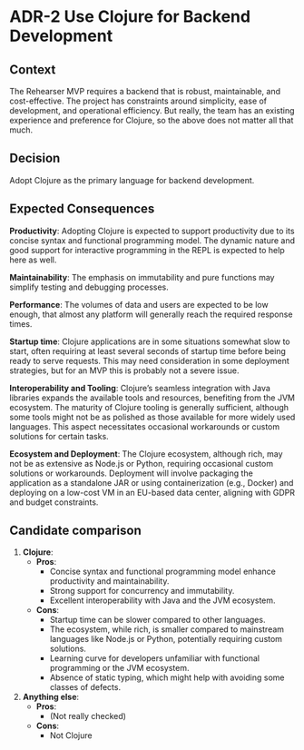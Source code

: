 # ADR-2 Use Clojure for Backend Development

## Context
The Rehearser MVP requires a backend that is robust, maintainable, and
cost-effective. The project has constraints around simplicity, ease of
development, and operational efficiency. But really, the team has an
existing experience and preference for Clojure, so the above does not
matter all that much.

## Decision
Adopt Clojure as the primary language for backend development.

## Expected Consequences

**Productivity**: Adopting Clojure is expected to support productivity
due to its concise syntax and functional programming model. The
dynamic nature and good support for interactive programming in the
REPL is expected to help here as well.

**Maintainability**: The emphasis on immutability and pure functions
may simplify testing and debugging processes.

**Performance**: The volumes of data and users are
expected to be low enough, that almost any platform will generally
reach the required response times.

**Startup time**: Clojure applications are in some situations somewhat
slow to start, often requiring at least several seconds of startup
time before being ready to serve requests. This may need consideration
in some deployment strategies, but for an MVP this is probably not a
severe issue.

**Interoperability and Tooling**: Clojure’s seamless integration with
Java libraries expands the available tools and resources, benefiting
from the JVM ecosystem. The maturity of Clojure tooling is generally
sufficient, although some tools might not be as polished as those
available for more widely used languages. This aspect necessitates
occasional workarounds or custom solutions for certain tasks.

**Ecosystem and Deployment**: The Clojure ecosystem, although rich,
may not be as extensive as Node.js or Python, requiring occasional
custom solutions or workarounds. Deployment will involve packaging the
application as a standalone JAR or using containerization (e.g.,
Docker) and deploying on a low-cost VM in an EU-based data center,
aligning with GDPR and budget constraints.

## Candidate comparison

1. **Clojure**:
   - **Pros**:
     - Concise syntax and functional programming model enhance
       productivity and maintainability.
     - Strong support for concurrency and immutability.
     - Excellent interoperability with Java and the JVM ecosystem.
   - **Cons**:
     - Startup time can be slower compared to other languages.
     - The ecosystem, while rich, is smaller compared to mainstream
       languages like Node.js or Python, potentially requiring custom
       solutions.
     - Learning curve for developers unfamiliar with functional
       programming or the JVM ecosystem.
     - Absence of static typing, which might help with avoiding some
       classes of defects.
2. **Anything else**:
   - **Pros**:
     - (Not really checked)
   - **Cons**:
     - Not Clojure
